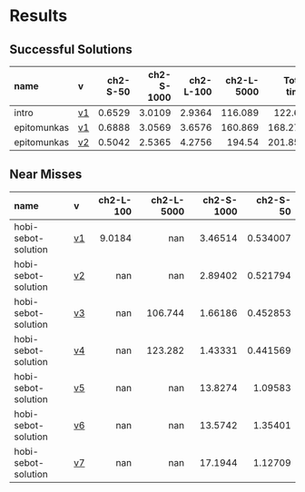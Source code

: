 # Results

## Successful Solutions

| name        | v                          |   ch2-S-50 |   ch2-S-1000 |   ch2-L-100 |   ch2-L-5000 |   Total time |
|:------------|:---------------------------|-----------:|-------------:|------------:|-------------:|-------------:|
| intro       | [v1](../../commit/32a11ca) |     0.6529 |       3.0109 |      2.9364 |      116.089 |      122.69  |
| epitomunkas | [v1](../../commit/224d3dc) |     0.6888 |       3.0569 |      3.6576 |      160.869 |      168.272 |
| epitomunkas | [v2](../../commit/55eca6a) |     0.5042 |       2.5365 |      4.2756 |      194.54  |      201.857 |

## Near Misses

| name                | v                          |   ch2-L-100 |   ch2-L-5000 |   ch2-S-1000 |   ch2-S-50 |
|:--------------------|:---------------------------|------------:|-------------:|-------------:|-----------:|
| hobi-sebot-solution | [v1](../../commit/f4662c7) |      9.0184 |      nan     |      3.46514 |   0.534007 |
| hobi-sebot-solution | [v2](../../commit/1d3d0eb) |    nan      |      nan     |      2.89402 |   0.521794 |
| hobi-sebot-solution | [v3](../../commit/292c045) |    nan      |      106.744 |      1.66186 |   0.452853 |
| hobi-sebot-solution | [v4](../../commit/55eca6a) |    nan      |      123.282 |      1.43331 |   0.441569 |
| hobi-sebot-solution | [v5](../../commit/6d15cbd) |    nan      |      nan     |     13.8274  |   1.09583  |
| hobi-sebot-solution | [v6](../../commit/4100f53) |    nan      |      nan     |     13.5742  |   1.35401  |
| hobi-sebot-solution | [v7](../../commit/e50eaa7) |    nan      |      nan     |     17.1944  |   1.12709  |